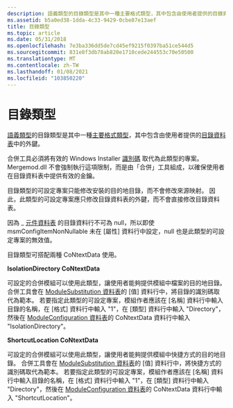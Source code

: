 ```yaml
---
description: 語義類型的目錄類型是其中一種主要格式類型，其中包含由使用者提供的目錄資料表中的外鍵。
ms.assetid: b5a0ed38-1dda-4c33-9429-0cbe87e13aef
title: 目錄類型
ms.topic: article
ms.date: 05/31/2018
ms.openlocfilehash: 7e3ba336dd5de7cd45ef9215f0397ba51ce544d5
ms.sourcegitcommit: 831e8f3db78ab820e1710cede244553c70e50500
ms.translationtype: MT
ms.contentlocale: zh-TW
ms.lasthandoff: 01/08/2021
ms.locfileid: "103850220"
---
```

# <a name="directory-type"></a>目錄類型

[語義類型](semantic-types.md)的目錄類型是其中一種[主要格式類型](key-format-types.md)，其中包含由使用者提供的[目錄資料表](directory-table.md)中的外鍵。

合併工具必須將有效的 Windows Installer [識別碼](identifier.md) 取代為此類型的專案。 Mergemod.dll 不會強制執行這項限制，而是由「合併」工具組成，以確保使用者在目錄資料表中提供有效的金鑰。

目錄類型的可設定專案只能修改安裝的目的地目錄，而不會修改來源映射。 因此，此類型的可設定專案應只修改目錄資料表的外鍵，而不會直接修改目錄資料表。

因為 \_ [元件資料表](component-table.md) 的目錄資料行不可為 null，所以即使 msmConfigItemNonNullable 未在 [屬性] 資料行中設定，null 也是此類型的可設定專案的無效值。

目錄類型可搭配兩種 CoNtextData 使用。

**IsolationDirectory CoNtextData**

可設定的合併模組可以使用此類型，讓使用者能夠提供模組中檔案的目的地目錄。 合併工具會在 [ModuleSubstitution 資料表](modulesubstitution-table.md)的 [值] 資料行中，將目錄的識別碼取代為範本。 若要指定此類型的可設定專案，模組作者應該在 [名稱] 資料行中輸入目錄的名稱，在 [格式] 資料行中輸入 "1"，在 [類型] 資料行中輸入 "Directory"，然後在 [ModuleConfiguration 資料表](moduleconfiguration-table.md)的 CoNtextData 資料行中輸入 "IsolationDirectory"。

**ShortcutLocation CoNtextData**

可設定的合併模組可以使用此類型，讓使用者能夠提供模組中快捷方式的目的地目錄。 合併工具會在 [ModuleSubstitution 資料表](modulesubstitution-table.md)的 [值] 資料行中，將快捷方式的識別碼取代為範本。 若要指定此類型的可設定專案，模組作者應該在 [名稱] 資料行中輸入目錄的名稱，在 [格式] 資料行中輸入 "1"，在 [類型] 資料行中輸入 "Directory"，然後在 [ModuleConfiguration 資料表](moduleconfiguration-table.md)的 CoNtextData 資料行中輸入 "ShortcutLocation"。

 

 



